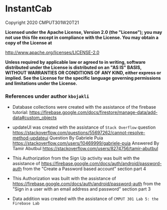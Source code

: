 # InstantCab

Copyright 2020 CMPUT301W20T21

 **Licensed under the Apache License, Version 2.0 (the "License");
 you may not use this file except in compliance with the License.
 You may obtain a copy of the License at**
 
 http://www.apache.org/licenses/LICENSE-2.0 
 
 **Unless required by applicable law or agreed to in writing, software
 distributed under the License is distributed on an "AS IS" BASIS,
 WITHOUT WARRANTIES OR CONDITIONS OF ANY KIND, either express or implied.
 See the License for the specific language governing permissions and
 limitations under the License.**
 
 ### References under author `kbojakli`
 
 * Database collections were created with the assistance of the firebase tutorial:
https://firebase.google.com/docs/firestore/manage-data/add-data#custom_objects

 * updateUI was created with the assistance of `Stack Overflow` question
https://stackoverflow.com/questions/55697262/cannot-resolve-method-updateui
Question By Gabriele Puia
https://stackoverflow.com/users/10469999/gabriele-puia
Answered By Tamir Abutbul
https://stackoverflow.com/users/8274756/tamir-abutbul

  * This Authorization from the Sign Up activity was built with the assistance of https://firebase.google.com/docs/auth/android/password-auth
from the "Create a Password based account" section part 4

  * This Authorization was built with the assistance of https://firebase.google.com/docs/auth/android/password-auth
from the "Sign in a user with an email address and password" section part 3

  * Data addition was created with the assistance of `CMPUT 301 Lab 5: the Firebase Lab`
